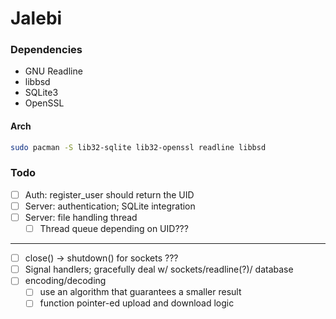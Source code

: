 # Jalebi

### Dependencies

- GNU Readline
- libbsd
- SQLite3
- OpenSSL

#### Arch

```bash
sudo pacman -S lib32-sqlite lib32-openssl readline libbsd
```

### Todo

- [ ] Auth: register\_user should return the UID
- [ ] Server: authentication; SQLite integration
- [ ] Server: file handling thread
    - [ ] Thread queue depending on UID???

---

- [ ] close() -> shutdown() for sockets ???
- [ ] Signal handlers; gracefully deal w/ sockets/readline(?)/ database
- [ ] encoding/decoding
    - [ ] use an algorithm that guarantees a smaller result
    - [ ] function pointer-ed upload and download logic
